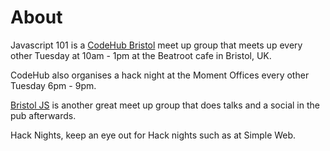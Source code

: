 # About

Javascript 101 is a [CodeHub Bristol](https://www.meetup.com/CodeHub-Bristol/) meet up group that meets up every other Tuesday at 10am - 1pm at the Beatroot cafe in Bristol, UK.

CodeHub also organises a hack night at the Moment Offices every other Tuesday 6pm - 9pm.

[Bristol JS](https://www.meetup.com/BristolJS/) is another great meet up group that does talks and a social in the pub afterwards. 

Hack Nights, keep an eye out for Hack nights such as at Simple Web.




